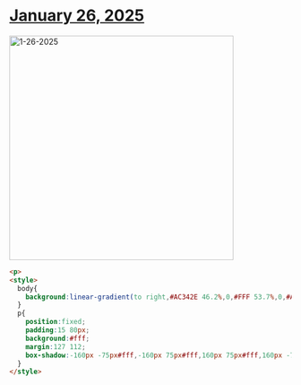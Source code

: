 # [January 26, 2025](https://cssbattle.dev/play/u53Je0gh7cGq3McTVVLM)

<img src="https://firebasestorage.googleapis.com/v0/b/cssbattleapp.appspot.com/o/user%2Fe6YbeBahWNPT7VpE2rE2p85byxa2%2Ftargets%2Ftarget_QdlBX4A@2x.png?alt=media" width="400" alt="1-26-2025" />

```html
<p>
<style>
  body{
    background:linear-gradient(to right,#AC342E 46.2%,0,#FFF 53.7%,0,#AC342E);
  }
  p{
    position:fixed;
    padding:15 80px;
    background:#fff;
    margin:127 112;
    box-shadow:-160px -75px#fff,-160px 75px#fff,160px 75px#fff,160px -75px#fff
  }
</style>
```
